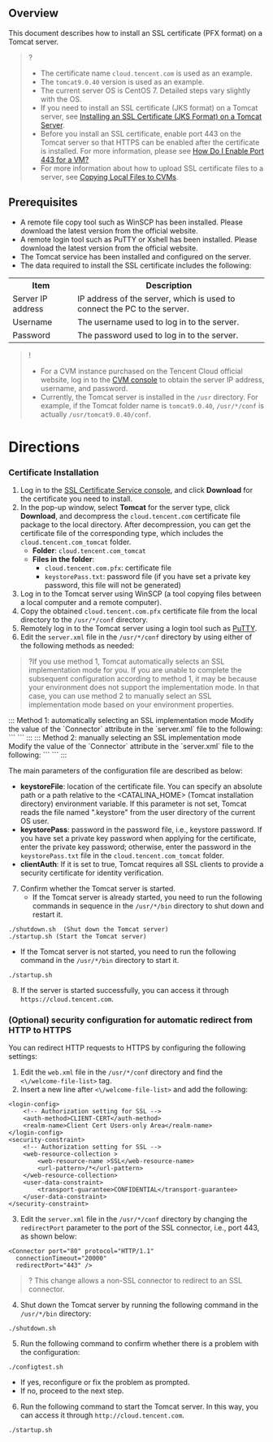 ## Overview
This document describes how to install an SSL certificate (PFX format) on a Tomcat server.

>?
>- The certificate name `cloud.tencent.com` is used as an example.
>- The `tomcat9.0.40` version is used as an example.
>- The current server OS is CentOS 7. Detailed steps vary slightly with the OS.
>- If you need to install an SSL certificate (JKS format) on a Tomcat server, see [Installing an SSL Certificate (JKS Format) on a Tomcat Server](https://intl.cloud.tencent.com/document/product/1007/43804).
>- Before you install an SSL certificate, enable port 443 on the Tomcat server so that HTTPS can be enabled after the certificate is installed. For more information, please see [How Do I Enable Port 443 for a VM?](https://intl.cloud.tencent.com/document/product/1007/36738)
>- For more information about how to upload SSL certificate files to a server, see [Copying Local Files to CVMs](https://intl.cloud.tencent.com/document/product/213/34821).

## Prerequisites
- A remote file copy tool such as WinSCP has been installed. Please download the latest version from the official website.
- A remote login tool such as PuTTY or Xshell has been installed. Please download the latest version from the official website.
- The Tomcat service has been installed and configured on the server.
- The data required to install the SSL certificate includes the following:
<table>
<tr>
<th>Item</th>
<th>Description</th>
</tr>
<tr>
<td>Server IP address</td>
<td>IP address of the server, which is used to connect the PC to the server.</td>
</tr>
<tr>
<td>Username</td>
<td>The username used to log in to the server.</td>
</tr>
<tr>
<td>Password</td>
<td>The password used to log in to the server.</td>
</tr>
</table>

>!
>- For a CVM instance purchased on the Tencent Cloud official website, log in to the [CVM console](https://console.cloud.tencent.com/cvm) to obtain the server IP address, username, and password.
>- Currently, the Tomcat server is installed in the `/usr` directory. For example, if the Tomcat folder name is `tomcat9.0.40`, `/usr/*/conf` is actually `/usr/tomcat9.0.40/conf`.

# Directions

### Certificate Installation

1. Log in to the [SSL Certificate Service console](https://console.cloud.tencent.com/ssl), and click **Download** for the certificate you need to install.
2. In the pop-up window, select **Tomcat** for the server type, click **Download**, and decompress the `cloud.tencent.com` certificate file package to the local directory.
After decompression, you can get the certificate file of the corresponding type, which includes the `cloud.tencent.com_tomcat` folder.
   - **Folder**: `cloud.tencent.com_tomcat`
   - **Files in the folder**:
     - `cloud.tencent.com.pfx`: certificate file
     - `keystorePass.txt`: password file (if you have set a private key password, this file will not be generated)
3. Log in to the Tomcat server using WinSCP (a tool copying files between a local computer and a remote computer).
4. Copy the obtained `cloud.tencent.com.pfx` certificate file from the local directory to the `/usr/*/conf` directory.
5. Remotely log in to the Tomcat server using a login tool such as [PuTTY](https://intl.cloud.tencent.com/document/product/213/32502).
6. Edit the `server.xml` file in the `/usr/*/conf` directory by using either of the following methods as needed:
>?If you use method 1, Tomcat automatically selects an SSL implementation mode for you. If you are unable to complete the subsequent configuration according to method 1, it may be because your environment does not support the implementation mode. In that case, you can use method 2 to manually select an SSL implementation mode based on your environment properties.
>
<dx-tabs>
::: Method 1: automatically selecting an SSL implementation mode
Modify the value of the `Connector` attribute in the `server.xml` file to the following:
```
<Connector port="443"  
protocol="HTTP/1.1"
    SSLEnabled="true"
    scheme="https"
    secure="true"
    keystoreFile="/usr/*/conf/cloud.tencent.com.pfx" # Path of the certificate file
    keystoreType="PKCS12"
    keystorePass="Certificate password"  # Replace the value with the content in the `keystorePass.txt` password file.
    clientAuth="false"
    SSLProtocol="TLSv1.1+TLSv1.2+TLSv1.3"
    ciphers="TLS_RSA_WITH_AES_128_CBC_SHA,TLS_RSA_WITH_AES_256_CBC_SHA,TLS_ECDHE_RSA_WITH_AES_128_CBC_SHA,TLS_ECDHE_RSA_WITH_AES_128_CBC_SHA256,TLS_RSA_WITH_AES_128_CBC_SHA256,TLS_RSA_WITH_AES_256_CBC_SHA256"/>
```
:::
::: Method 2: manually selecting an SSL implementation mode 
Modify the value of the `Connector` attribute in the `server.xml` file to the following:
```
<Connector
    protocol="org.apache.coyote.http11.Http11NioProtocol"
    port="443" maxThreads="200"
    scheme="https" secure="true" SSLEnabled="true"
    keystoreFile="/usr/*/conf/cloud.tencent.com.pfx" keystorePass="Certificate password" # Replace `pfx` with the path of the certificate file, and replace `Certificate password` with the content in the `keystorePass.txt` password file.
    clientAuth="false" sslProtocol="TLS"/>
```
:::
</dx-tabs>

The main parameters of the configuration file are described as below:
 - **keystoreFile**: location of the certificate file. You can specify an absolute path or a path relative to the &lt;CATALINA_HOME&gt; (Tomcat installation directory) environment variable. If this parameter is not set, Tomcat reads the file named ".keystore" from the user directory of the current OS user.
 - **keystorePass**: password in the password file, i.e., keystore password. If you have set a private key password when applying for the certificate, enter the private key password; otherwise, enter the password in the `keystorePass.txt` file in the `cloud.tencent.com_tomcat` folder.
 - **clientAuth**: If it is set to true, Tomcat requires all SSL clients to provide a security certificate for identity verification.

7. Confirm whether the Tomcat server is started.
   - If the Tomcat server is already started, you need to run the following commands in sequence in the `/usr/*/bin` directory to shut down and restart it.
```
./shutdown.sh  (Shut down the Tomcat server)
./startup.sh (Start the Tomcat server)
```
 - If the Tomcat server is not started, you need to run the following command in the `/usr/*/bin` directory to start it.
 ```
./startup.sh
 ```
8. If the server is started successfully, you can access it through `https://cloud.tencent.com`.

### (Optional) security configuration for automatic redirect from HTTP to HTTPS
You can redirect HTTP requests to HTTPS by configuring the following settings:

1. Edit the `web.xml` file in the `/usr/*/conf` directory and find the `<\/welcome-file-list>` tag.
2. Insert a new line after `<\/welcome-file-list>` and add the following:
```
<login-config>  
    <!-- Authorization setting for SSL -->  
    <auth-method>CLIENT-CERT</auth-method>  
    <realm-name>Client Cert Users-only Area</realm-name>  
</login-config>  
<security-constraint>  
    <!-- Authorization setting for SSL -->  
    <web-resource-collection >  
        <web-resource-name >SSL</web-resource-name>  
        <url-pattern>/*</url-pattern>  
    </web-resource-collection>  
    <user-data-constraint>  
        <transport-guarantee>CONFIDENTIAL</transport-guarantee>  
    </user-data-constraint>  
</security-constraint>
```
3. Edit the `server.xml` file in the `/usr/*/conf` directory by changing the `redirectPort` parameter to the port of the SSL connector, i.e., port 443, as shown below:
```
<Connector port="80" protocol="HTTP/1.1"
  connectionTimeout="20000"
  redirectPort="443" />
```
>? This change allows a non-SSL connector to redirect to an SSL connector.
>
4. Shut down the Tomcat server by running the following command in the `/usr/*/bin` directory:
```
./shutdown.sh
```
5. Run the following command to confirm whether there is a problem with the configuration:
```
./configtest.sh
```
 - If yes, reconfigure or fix the problem as prompted.
 - If no, proceed to the next step.
6. Run the following command to start the Tomcat server. In this way, you can access it through `http://cloud.tencent.com`.
```
./startup.sh
```

